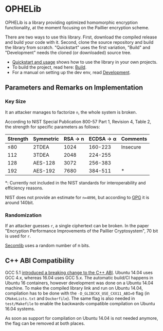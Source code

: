 # OPHELib

OPHELib is a library providing optimized homomorphic encryption functionality, at the moment focusing on the Paillier encryption scheme.

There are two ways to use this library.
First, download the compiled release and build your code with it.
Second, clone the source repository and build the library from scratch. "Quickstart" uses the first variation, "Build" and "Development" needs the cloned (or downloaded) source tree.

* [Quickstart and usage](QUICKSTART.md) shows how to use the library in your own projects.
* To build the project, read here: [Build](BUILD.md).
* For a manual on setting up the dev env, read [Development](DEVELOPMENT.md).

## Parameters and Remarks on Implementation
### Key Size
It an attacker manages to factorize `n`, the whole system is broken.

According to NIST Special Publication 800-57 Part 1, Revision 4, Table 2, the strength
for specific parameters as follows:

| Strength | Symmetric | RSA -> n | ECDSA -> α | Comments |
|----------|-----------|----------|------------|----------|
| ≤80      | 2TDEA     | 1024     | 160-223    | Insecure |
| 112      | 3TDEA     | 2048     | 224-255    |          |
| 128      | AES-128   | 3072     | 256-383    |          |
| 192      | AES-192   | 7680     | 384-511    | *        |

*: Currently not included in the NIST standards for interoperability and
efficiency reasons.

NIST does not provide an estimate for `n=4096`, but according to [GPG](https://www.gnupg.org/faq/gnupg-faq.html#please_use_ecc) it is around 140bit.

### Randomization
If an attacker guesses `r`, a single ciphertext can be broken. In the paper "Encryption Performance Improvements of the Paillier Cryptosystem", 70 bit is used for `r`.

[Secomlib](https://github.com/mihaitodor/SeComLib) uses a random number of n bits.

## C++ ABI Compatibility
GCC 5.1 [introduced a breaking change to the C++ ABI](https://gcc.gnu.org/onlinedocs/gcc-5.2.0/libstdc++/manual/manual/using_dual_abi.html). Ubuntu 14.04 uses GCC 4.x, whereas 16.04 uses GCC 5.x. The automatic build/CI happens in Ubuntu 16 containers, however development was done on a Ubuntu 14.04 machine. To make the compiled library link and run on Ubuntu 14.04, compilation has to be done with the `-D_GLIBCXX_USE_CXX11_ABI=0` flag (in `CMakeLists.txt` and `Dockerfile`). The same flag is also needed in `test/Makefile` to enable the backwards-compatible compilation on Ubuntu 16.04 systems.

As soon as support for compilation on  Ubuntu 14.04 is not needed anymore, the flag can be removed at both places.
